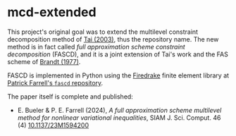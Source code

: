 # mcd-extended

This project's original goal was to extend the multilevel constraint decomposition method of [Tai (2003)](https://doi.org/10.1007/s002110200404), thus the repository name.  The new method is in fact called _full approximation scheme constraint decomposition_ (FASCD), and it is a joint extension of Tai's work and the FAS scheme of [Brandt (1977)](https://www.ams.org/journals/mcom/1977-31-138/S0025-5718-1977-0431719-X/S0025-5718-1977-0431719-X.pdf).

FASCD is implemented in Python using the [Firedrake](https://www.firedrakeproject.org/index.html) finite element library at [Patrick Farrell's `fascd` repository](https://bitbucket.org/pefarrell/fascd/src/master/).

The paper itself is complete and published:

  * E. Bueler & P. E. Farrell (2024), _A full approximation scheme multilevel method for nonlinear variational inequalities_, SIAM J. Sci. Comput. 46 (4) [10.1137/23M1594200](https://doi.org/10.1137/23M1594200)
